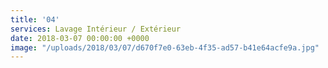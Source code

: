 ```yaml
---
title: '04'
services: Lavage Intérieur / Extérieur
date: 2018-03-07 00:00:00 +0000
image: "/uploads/2018/03/07/d670f7e0-63eb-4f35-ad57-b41e64acfe9a.jpg"
---
```

